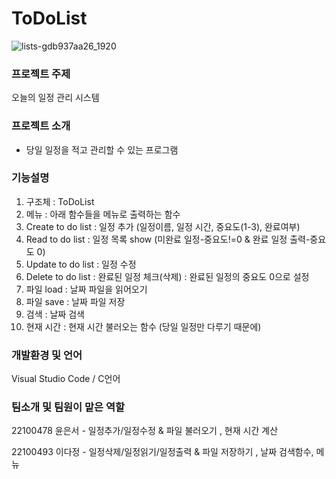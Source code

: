 # ToDoList
![lists-gdb937aa26_1920](https://user-images.githubusercontent.com/46621957/165875070-f9715647-c359-4897-858f-3656eb8cf99b.jpg)

### 프로젝트 주제
  오늘의 일정 관리 시스템
### 프로젝트 소개
  - 당일 일정을 적고 관리할 수 있는 프로그램
### 기능설명
  1. 구조체 : ToDoList
  2. 메뉴 : 아래 함수들을 메뉴로 출력하는 함수
  3. Create to do list : 일정 추가 (일정이름, 일정 시간, 중요도(1-3), 완료여부)
  4. Read to do list : 일정 목록 show (미완료 일정-중요도!=0 & 완료 일정 출력-중요도 0)
  5. Update to do list : 일정 수정 
  6. Delete to do list : 완료된 일정 체크(삭제)  : 완료된 일정의 중요도 0으로 설정
  7. 파일 load : 날짜 파일을 읽어오기
  8. 파일 save : 날짜 파일 저장
  9. 검색 : 날짜 검색
  10. 현재 시간  : 현재 시간 불러오는 함수 (당일 일정만 다루기 때문에)

### 개발환경 및 언어
  Visual Studio Code / C언어
  
### 팀소개 및 팀원이 맡은 역할
  22100478 윤은서 - 일정추가/일정수정 & 파일 불러오기 , 현재 시간 계산
  
  22100493 이다정 - 일정삭제/일정읽기/일정출력 & 파일 저장하기 , 날짜 검색함수, 메뉴
